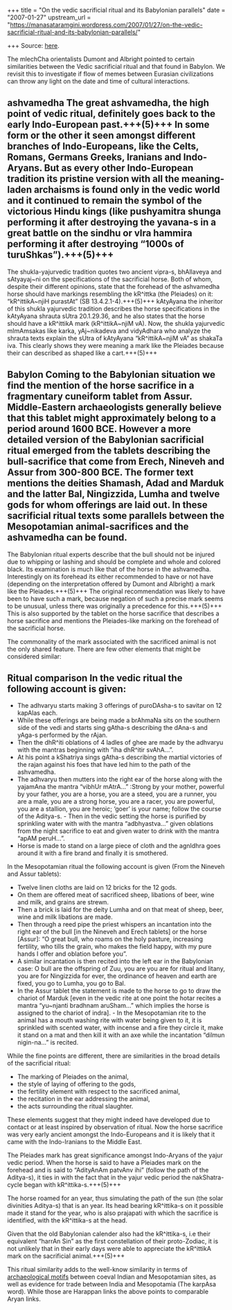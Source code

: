 +++
title = "On the vedic sacrificial ritual and its Babylonian parallels"
date = "2007-01-27"
upstream_url = "https://manasataramgini.wordpress.com/2007/01/27/on-the-vedic-sacrificial-ritual-and-its-babylonian-parallels/"

+++
Source: [here](https://manasataramgini.wordpress.com/2007/01/27/on-the-vedic-sacrificial-ritual-and-its-babylonian-parallels/).

The mlechCha orientalists Dumont and Albright pointed to certain similarities between the Vedic sacrificial ritual and that found in Babylon. We revisit this to investigate if flow of memes between Eurasian civilizations can throw any light on the date and time of cultural interactions. 

## ashvamedha The great ashvamedha, the high point of vedic ritual, definitely goes back to the early Indo-European past.+++(5)+++ In some form or the other it seen amongst different branches of Indo-Europeans, like the Celts, Romans, Germans Greeks, Iranians and Indo-Aryans. But as every other Indo-European tradition its pristine version with all the meaning-laden archaisms is found only in the vedic world and it continued to remain the symbol of the victorious Hindu kings (like pushyamitra shunga performing it after destroying the yavana-s in a great battle on the sindhu or vIra hammira performing it after destroying “1000s of turuShkas”).+++(5)+++ 

The shukla-yajurvedic tradition quotes two ancient vipra-s, bhAllaveya and sAtyayaj\~ni on the specifications of the sacrificial horse. Both of whom, despite their different opinions, state that the forehead of the ashvamedha horse should have markings resembling the kR^ittka (the Pleiades) on it: “kR^ittikA\~njiH purastAt” (SB 13.4.2.1-4).+++(5)+++ kAtyAyana the inheritor of this shukla yajurvedic tradition describes the horse specifications in the kAtyAyana shrauta sUtra 20.1.29.36, and he also states that the horse should have a kR^ittikA mark (kR^ittikA\~njiM vA). Now, the shukla yajurvedic mImAmsakas like karka, yAj\~nikadeva and vidyAdhara who analyze the shrauta texts explain the sUtra of kAtyAyana “kR^ittikA\~njiM vA” as shakaTa iva. This clearly shows they were meaning a mark like the Pleiades because their can described as shaped like a cart.+++(5)+++

## Babylon Coming to the Babylonian situation we find the mention of the horse sacrifice in a fragmentary cuneiform tablet from Assur. Middle-Eastern archaeologists generally believe that this tablet might approximately belong to a period around 1600 BCE. However a more detailed version of the Babylonian sacrificial ritual emerged from the tablets describing the bull-sacrifice that come from Erech, Nineveh and Assur from 300-800 BCE. The former text mentions the deities Shamash, Adad and Marduk and the latter Bal, Ningizzida, Lumha and twelve gods for whom offerings are laid out. In these sacrificial ritual texts some parallels between the Mesopotamian animal-sacrifices and the ashvamedha can be found. 

The Babylonian ritual experts describe that the bull should not be injured due to whipping or lashing and should be complete and whole and colored black. Its examination is much like that of the horse in the ashvamedha. Interestingly on its forehead its either recommended to have or not have (depending on the interpretation offered by Dumont and Albright) a mark like the Pleiades.+++(5)+++ The original recommendation was likely to have been to have such a mark, because negation of such a precise mark seems to be unusual, unless there was originally a precedence for this.+++(5)+++ This is also supported by the tablet on the horse sacrifice that describes a horse sacrifice and mentions the Pleiades-like marking on the forehead of the sacrificial horse. 

The commonality of the mark associated with the sacrificed animal is not the only shared feature. There are few other elements that might be considered similar:  

## Ritual comparison In the vedic ritual the following account is given: 

- The adhvaryu starts making 3 offerings of puroDAsha-s to savitar on 12 kapAlas each. 
- While these offerings are being made a brAhmaNa sits on the southern side of the vedi and starts sing gAtha-s describing the dAna-s and yAga-s performed by the rAjan. 
- Then the dhR^iti oblations of 4 ladles of ghee are made by the adhvaryu with the mantras beginning with ”iha dhR^itir svAhA…”. 
- At his point a kShatriya sings gAtha-s describing the martial victories of the rajan against his foes that have led him to the path of the ashvamedha. 
- The adhvaryu then mutters into the right ear of the horse along with the yajamAna the mantra “vibhUr mAtrA…” :Strong by your mother, powerful by your father, you are a horse, you are a steed, you are a runner, you are a male, you are a strong horse, you are a racer, you are powerful, you are a stallion, you are heroic; ‘goer’ is your name; follow the course of the Aditya-s. - Then in the vedic setting the horse is purified by sprinkling water with with the mantra “adbhyastva…” given oblations from the night sacrifice to eat and given water to drink with the mantra “apAM peruH…”. 
- Horse is made to stand on a large piece of cloth and the agnIdhra goes around it with a fire brand and finally it is smothered.

In the Mesopotamian ritual the following account is given (From the Nineveh and Assur tablets):  

- Twelve linen cloths are laid on 12 bricks for the 12 gods. 
- On them are offered meat of sacrificed sheep, libations of beer, wine and milk, and grains are strewn. 
- Then a brick is laid for the deity Lumha and on that meat of sheep, beer, wine and milk libations are made. 
- Then through a reed pipe the priest whispers an incantation into the right ear of the bull \[in the Nineveh and Erech tablets\] or the horse \[Assur\]: “O great bull, who roams on the holy pasture, increasing fertility, who tills the grain, who makes the field happy, with my pure hands I offer and oblation before you”. 
- A similar incantation is then recited into the left ear in the Babylonian case: O bull are the offspring of Zuu, you are you are for ritual and litany, you are for Ningizzida for ever, the ordinance of heaven and earth are fixed, you go to Lumha, you go to Bal. 
- In the Assur tablet the statement is made to the horse to go to draw the chariot of Marduk \[even in the vedic rite at one point the hotar recites a mantra “yu\~njanti bradhnam aruSham…” which implies the horse is assigned to the chariot of indra\]. - In the Mesopotamian rite to the animal has a mouth washing rite with water being given to it, it is sprinkled with scented water, with incense and a fire they circle it, make it stand on a mat and then kill it with an axe while the incantation “dilmun nigin-na…” is recited.

While the fine points are different, there are similarities in the broad details of the sacrificial ritual: 

- The marking of Pleiades on the animal, 
- the style of laying of offering to the gods, 
- the fertility element with respect to the sacrificed animal, 
- the recitation in the ear addressing the animal, 
- the acts surrounding the ritual slaughter. 

These elements suggest that they might indeed have developed due to contact or at least inspired by observation of ritual. Now the horse sacrifice was very early ancient amongst the Indo-Europeans and it is likely that it came with the Indo-Iranians to the Middle East. 

The Pleiades mark has great significance amongst Indo-Aryans of the yajur vedic period. When the horse is said to have a Pleiades mark on the forehead and is said to “AdityAnAm patvAnv ihi” (follow the path of the Aditya-s), it ties in with the fact that in the yajur vedic period the nakShatra-cycle began with kR^ittika-s.+++(5)+++ 

The horse roamed for an year, thus simulating the path of the sun (the solar divinities Aditya-s) that is an year. Its head bearing kR^ittika-s on it possible made it stand for the year, who is also prajapati with which the sacrifice is identified, with the kR^ittika-s at the head. 

Given that the old Babylonian calender also had the kR^ittika-s, i.e their equivalent “harrAn Sin” as the first constellation of their proto-Zodiac, it is not unlikely that in their early days were able to appreciate the kR^ittikA mark on the sacrificial animal.+++(5)+++

This ritual similarity adds to the well-know similarity in terms of [archaeological motifs](https://manasataramgini.wordpress.com/2004/11/22/indus-iconography-and-its-parallels/) between coeval Indian and Mesopotamian sites, as well as evidence for trade between India and Mesopotamia (The karpAsa word). While those are Harappan links the above points to comparable Aryan links.

